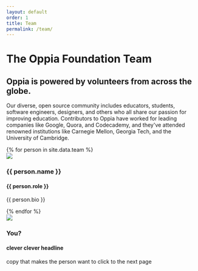 ```yaml
---
layout: default
order: 1
title: Team
permalink: /team/
---
```


<h1>The Oppia Foundation Team</h1>
<h2>Oppia is powered by volunteers from across the globe.</h2>
<p>Our diverse, open source community includes educators, students, software engineers, designers, and others who all share our passion for improving education. Contributors to Oppia have worked for leading companies like Google, Quora, and Codecademy, and they've attended renowned institutions like Carnegie Mellon, Georgia Tech, and the University of Cambridge.</p>

<div class="card-container">
{% for person in site.data.team %}
  <div class="person-card">
    <div class="person-card-image-container">
      <img src="{{ site.baseurl }}/images/{{ person.image }}" />
    </div>
    <div class="person-card-text-container">
      <h3>{{ person.name }}</h3>
      <h4>{{ person.role }}</h4>
      <p>{{ person.bio }}</p>
    </div>
  </div>
{% endfor %}

<div class="person-card">
  <div class="person-card-image-container">
    <img src="{{ site.baseurl }}/images/{{ person.image }}" />
  </div>
  <div class="person-card-text-container">
    <h3>You?</h3>
    <h4>clever clever headline</h4>
    <p>copy that makes the person want to click to the next page</p>
  </div>
</div>

</div>
